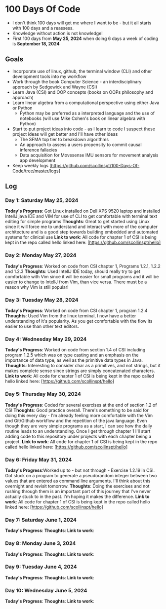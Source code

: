 # 100 Days Of Code

 - I don't think 100 days will get me where I want to be - but it all starts with 100 days and a reassess.
 - Knowledge without action is not knowledge!
 - First 100 days from **May 25, 2024** when doing 6 days a week of coding is **September 18, 2024**

## Goals

- Incorporate use of linux, github, the terminal window (CLI) and other development tools into my workflow
- Work through the book Computer Science - an interdisciplinary approach by Sedgewick and Wayne (CSI)
- Learn Java (CSI) and OOP concepts (books on OOPs philosophy and approach)
- Learn linear algebra from a computational perspective using either Java or Python
    - Python may be preferred as a interpreted language and the use of notebooks (will use Mike Cohen's book on linear algebra with Python)
- Start to put project ideas into code - as I learn to code I suspect these project ideas will get better and I'll have other ideas
    - The SFMA top tier to breakdown algorithms
    - An approach to assess a users propensity to commit causal inference fallacies
    - Data acquisition for Movesense IMU sensors for movement analysis app development
- Keep weekly logs [https://github.com/scollinspt/100-Days-Of-Code/tree/master/logs]

## Log

### Day 1: Saturday May 25, 2024

**Today's Progress**: Got Linux installed on Dell XPS 9520 laptop and installed IntellJ java IDE and VIM for use of CLI to get comfortable with terminal text editing for simple programs
**Thoughts**: Great to get started using Linux since it will force me to understand and interact with more of the computer architecture and is a good step towards building embedded and automated systems for clinical use
**Link to work**: All code for chapter 1 of CSI is being kept in the repo called hello linked here: [https://github.com/scollinspt/hello]

### Day 2: Monday May 27, 2024

**Today's Progress**: Worked on code from CSI chapter 1, Programs 1.2.1, 1.2.2 and 1.2.3
**Thoughts**: Used IntellJ IDE today, should really try to get comfortable with Vim since it will be easier for small programs and it will be easier to change to IntellJ from Vim, than vice versa. There must be a reason why Vim is still popular!

### Day 3: Tuesday May 28, 2024

**Today's Progress**: Worked on code from CSI chapter 1, program 1.2.4
**Thoughts**: Used Vim from the linux terminal, I now have a better understanding of it's popularity. As you get comfortable with the flow its easier to use than other text editors.

### Day 4: Wednesday May 29, 2024

**Today's Progress**: Worked on code from section 1.4 of CSI including program 1.2.5 which was on type casting and an emphasis on the importance of data type, as well as the primitive data types in Java. 
**Thoughts**: Interesting to consider char as a primitives, and not strings, but it makes complete sense since strings are simply concatenated characters. 
**Link to work**: All code for chapter 1 of CSI is being kept in the repo called hello linked here: [https://github.com/scollinspt/hello]

### Day 5: Thursday May 30, 2024

**Today's Progress**: Coded for several exercises at the end of section 1.2 of CSI
**Thoughts**: Good practice overall. There's something to be said for doing this every day - I'm already feeling more comfortable with the Vim and Git/Github workflow and the repetition of the java language. Even though they are very simple programs as a start, I can see how the daily routine leads to an understanding. Once I get through chapter 1 I'll start adding code to this repository under projects with each chapter being a project.
**Link to work**: All code for chapter 1 of CSI is being kept in the repo called hello linked here: [https://github.com/scollinspt/hello]

### Day 6: Friday May 31, 2024

**Today's Progress**:Worked up to - but not through - Exercise 1.2.19 in CSI. Got stuck on a program to generate a pseudorandom integer between two values that are entered as command line arguments. I'll think about this overnight and revisit tomorrow.
**Thoughts**: Doing the exercises and not rushing through them is an important part of this journey that I've never actually stuck to in the past. I'm hoping it makes the difference.
**Link to work**: All code for chapter 1 of CSI is being kept in the repo called hello linked here: [https://github.com/scollinspt/hello]

### Day 7: Saturday June 1, 2024

**Today's Progress**:
**Thoughts**:
**Link to work**:

### Day 8: Monday June 3, 2024

**Today's Progress**:
**Thoughts**:
**Link to work**:

### Day 9: Tuesday June 4, 2024

**Today's Progress**:
**Thoughts**:
**Link to work**:

### Day 10: Wednesday June 5, 2024

**Today's Progress**:
**Thoughts**:
**Link to work**:

